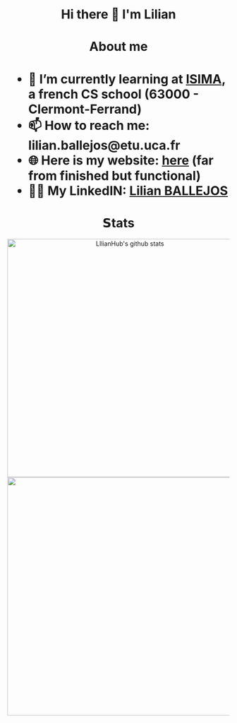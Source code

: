 <h1 align="center">
      Hi there 👋 I'm Lilian
</h1>

<h1 align="center">About me<h1>

<ul style="font-size: 1em;">
      <li>🌱 I’m currently learning at <a href="https://isima.fr">ISIMA</a>, a french CS school (63000 - Clermont-Ferrand)</li>
      <li>📫 How to reach me: lilian.ballejos@etu.uca.fr</li>
      <li>🌐 Here is my website: <a href="https://ballejos-lilian.fr">here</a> (far from finished but functional)</li>
      <li>👨‍💻 My LinkedIN: <a href="www.linkedin.com/in/lilian-ballejos">Lilian BALLEJOS</a></li>
</ul>


<h1 align="center">𝗦tats</h1>
<div align="center">
  <a href="https://github.com/anuraghazra/github-readme-stats"><img width="540" height="auto" src="https://github-readme-stats.vercel.app/api?username=LIlianHub&show_icons=true&theme=github_dark&hide_border=true" alt="LIlianHub's github stats" class="left" /></a> 
</div>
<div align="center">
  <a href="https://github.com/anuraghazra/github-readme-stats"><img width="540" height="auto" src="https://github-readme-stats.vercel.app/api/top-langs/?username=LIlianHub&layout=compact&theme=github_dark&hide_border=true" class="center" /></a>
</div>
